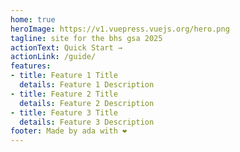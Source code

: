 ```yaml
---
home: true
heroImage: https://v1.vuepress.vuejs.org/hero.png
tagline: site for the bhs gsa 2025
actionText: Quick Start →
actionLink: /guide/
features:
- title: Feature 1 Title
  details: Feature 1 Description
- title: Feature 2 Title
  details: Feature 2 Description
- title: Feature 3 Title
  details: Feature 3 Description
footer: Made by ada with ❤️
---
```

